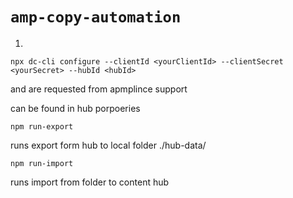 # `amp-copy-automation`

1. 

`npx dc-cli configure --clientId <yourClientId> --clientSecret <yourSecret> --hubId <hubId>`

<yourClientId> and <yourSecret> are requested from apmplince support

<hubId> can be found in hub porpoeries


`npm run-export`

runs export form hub to local folder ./hub-data/

`npm run-import`

runs import from folder to content hub